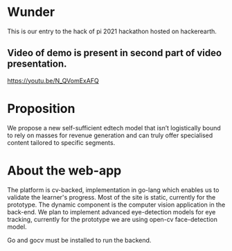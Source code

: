 # Wunder
This is our entry to the hack of pi 2021 hackathon hosted on hackerearth.

## Video of demo is present in second part of video presentation. 
https://youtu.be/N_QVomExAFQ

# Proposition
We propose a new self-sufficient edtech model that isn’t logistically bound to rely on masses for revenue generation and can truly offer specialised content tailored to specific segments.

# About the web-app
The platform is cv-backed, implementation in go-lang which enables us to validate the learner's progress.
Most of the site is static, currently for the prototype.
The dynamic component is the computer vision application in the back-end.
We plan to implement advanced eye-detection models for eye tracking, currently for the prototype we are using open-cv face-detection model.

Go and gocv must be installed to run the backend.
